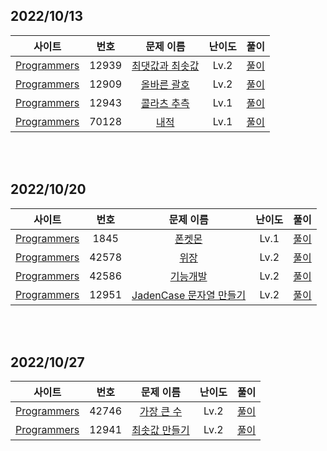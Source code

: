 ## 2022/10/13

|사이트 | 번호 | 문제 이름 | 난이도 | 풀이 |
|:------:|:------:|:----:|:---------:|:---------:|
|[Programmers](https://programmers.co.kr/)| 12939 | [최댓값과 최솟값](https://school.programmers.co.kr/learn/courses/30/lessons/12939)|  Lv.2 | [풀이](https://github.com/strong1133/Algorithm_study/blob/main/lets_exit/2022_10_13/P12039.js) |
|[Programmers](https://programmers.co.kr/)| 12909 | [올바른 괄호](https://school.programmers.co.kr/learn/courses/30/lessons/12909)|  Lv.2 | [풀이](https://github.com/strong1133/Algorithm_study/blob/main/lets_exit/2022_10_13/P12909.js) |
|[Programmers](https://programmers.co.kr/)| 12943 | [콜라츠 추측](https://school.programmers.co.kr/learn/courses/30/lessons/12943)|  Lv.1 | [풀이](https://github.com/strong1133/Algorithm_study/blob/main/lets_exit/2022_10_13/P12943.js) |
|[Programmers](https://programmers.co.kr/)| 70128 | [내적](https://school.programmers.co.kr/learn/courses/30/lessons/70128)|  Lv.1 | [풀이](https://github.com/strong1133/Algorithm_study/blob/main/lets_exit/2022_10_13/P70128.js) |


<br/>
<br/>

## 2022/10/20

|사이트 | 번호 | 문제 이름 | 난이도 | 풀이 |
|:------:|:------:|:----:|:---------:|:---------:|
|[Programmers](https://programmers.co.kr/)| 1845 | [폰켓몬](https://school.programmers.co.kr/learn/courses/30/lessons/1845)|  Lv.1 | [풀이](https://github.com/strong1133/Algorithm_study/blob/main/lets_exit/2022_10_20/P1845.js) |
|[Programmers](https://programmers.co.kr/)| 42578 | [위장](https://school.programmers.co.kr/learn/courses/30/lessons/42578)|  Lv.2 | [풀이](https://github.com/strong1133/Algorithm_study/blob/main/lets_exit/2022_10_20/P42578.js) |
|[Programmers](https://programmers.co.kr/)| 42586 | [기능개발](https://school.programmers.co.kr/learn/courses/30/lessons/42586)|  Lv.2 | [풀이](https://github.com/strong1133/Algorithm_study/blob/main/lets_exit/2022_10_20/P42586.js) |
|[Programmers](https://programmers.co.kr/)| 12951 | [JadenCase 문자열 만들기](https://school.programmers.co.kr/learn/courses/30/lessons/12951)|  Lv.2 | [풀이](https://github.com/strong1133/Algorithm_study/blob/main/lets_exit/2022_10_20/P12951.js) |



<br/>
<br/>

## 2022/10/27

|사이트 | 번호 | 문제 이름 | 난이도 | 풀이 |
|:------:|:------:|:----:|:---------:|:---------:|
|[Programmers](https://programmers.co.kr/)| 42746 | [가장 큰 수](https://school.programmers.co.kr/learn/courses/30/lessons/42746)|  Lv.2 | [풀이](https://github.com/strong1133/Algorithm_study/blob/main/lets_exit/2022_10_27/P42746.js) |
|[Programmers](https://programmers.co.kr/)| 12941 | [최솟값 만들기](https://school.programmers.co.kr/learn/courses/30/lessons/12941)|  Lv.2 | [풀이](https://github.com/strong1133/Algorithm_study/blob/main/lets_exit/2022_10_27/P42746.js) |